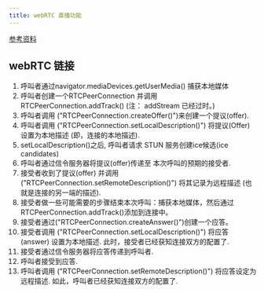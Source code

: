 ```yaml
---
title: webRTC 直播功能
---
```

[参考资料](https://developer.mozilla.org/zh-CN/docs/Web/API/WebRTC_API)
## webRTC 链接
1. 呼叫者通过navigator.mediaDevices.getUserMedia()  捕获本地媒体
2. 呼叫者创建一个RTCPeerConnection 并调用 RTCPeerConnection.addTrack() (注： addStream 已经过时。)
3. 呼叫者调用 ("RTCPeerConnection.createOffer()")来创建一个提议(offer).
4. 呼叫者调用 ("RTCPeerConnection.setLocalDescription()") 将提议(Offer)   设置为本地描述 (即，连接的本地描述).
5. setLocalDescription()之后, 呼叫者请求 STUN 服务创建ice候选(ice candidates)
6. 呼叫者通过信令服务器将提议(offer)传递至 本次呼叫的预期的接受者.
7. 接受者收到了提议(offer) 并调用 ("RTCPeerConnection.setRemoteDescription()") 将其记录为远程描述 (也就是连接的另一端的描述).
8. 接受者做一些可能需要的步骤结束本次呼叫：捕获本地媒体，然后通过RTCPeerConnection.addTrack()添加到连接中。
9. 接受者通过("RTCPeerConnection.createAnswer()")创建一个应答。
10. 接受者调用 ("RTCPeerConnection.setLocalDescription()") 将应答(answer)   设置为本地描述. 此时，接受者已经获知连接双方的配置了.
11. 接受者通过信令服务器将应答传递到呼叫者.
12. 呼叫者接受到应答.
13. 呼叫者调用 ("RTCPeerConnection.setRemoteDescription()") 将应答设定为远程描述. 如此，呼叫者已经获知连接双方的配置了.